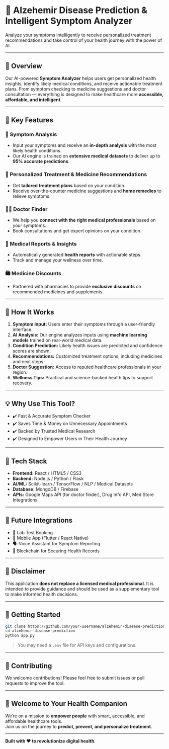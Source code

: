 
# 🧠 Alzehemir Disease Prediction & Intelligent Symptom Analyzer

Analyze your symptoms intelligently to receive personalized treatment recommendations and take control of your health journey with the power of AI.

---

## 🌟 Overview

Our AI-powered **Symptom Analyzer** helps users get personalized health insights, identify likely medical conditions, and receive actionable treatment plans. From symptom checking to medicine suggestions and doctor consultation — everything is designed to make healthcare more **accessible, affordable, and intelligent**.

---

## 🎯 Key Features

### 🤖 Symptom Analysis
- Input your symptoms and receive an **in-depth analysis** with the most likely health conditions.
- Our AI engine is trained on **extensive medical datasets** to deliver up to **95% accurate predictions**.

### 💊 Personalized Treatment & Medicine Recommendations
- Get **tailored treatment plans** based on your condition.
- Receive over-the-counter medicine suggestions and **home remedies** to relieve symptoms.

### 🧑‍⚕️ Doctor Finder
- We help you **connect with the right medical professionals** based on your symptoms.
- Book consultations and get expert opinions on your condition.

### 🧾 Medical Reports & Insights
- Automatically generated **health reports** with actionable steps.
- Track and manage your wellness over time.

### 🛍️ Medicine Discounts
- Partnered with pharmacies to provide **exclusive discounts** on recommended medicines and supplements.

---

## 🧬 How It Works

1. **Symptom Input:** Users enter their symptoms through a user-friendly interface.
2. **AI Analysis:** Our engine analyzes inputs using **machine learning models** trained on real-world medical data.
3. **Condition Prediction:** Likely health issues are predicted and confidence scores are shown.
4. **Recommendations:** Customized treatment options, including medicines and next steps.
5. **Doctor Suggestion:** Access to reputed healthcare professionals in your region.
6. **Wellness Tips:** Practical and science-backed health tips to support recovery.

---

## 💡 Why Use This Tool?

- ✔️ Fast & Accurate Symptom Checker
- ✔️ Saves Time & Money on Unnecessary Appointments
- ✔️ Backed by Trusted Medical Research
- ✔️ Designed to Empower Users in Their Health Journey

---

## 🚀 Tech Stack

- **Frontend:** React / HTML5 / CSS3
- **Backend:** Node.js / Python / Flask
- **AI/ML:** Scikit-learn / TensorFlow / NLP / Medical Datasets
- **Database:** MongoDB / Firebase
- **APIs:** Google Maps API (for doctor finder), Drug Info API, Med Store Integrations

---

## 🧪 Future Integrations

- 🔬 Lab Test Booking
- 📱 Mobile App (Flutter / React Native)
- 🗣️ Voice Assistant for Symptom Reporting
- 🔐 Blockchain for Securing Health Records

---

## 📢 Disclaimer

This application **does not replace a licensed medical professional**. It is intended to provide guidance and should be used as a supplementary tool to make informed health decisions.

---

## 🏁 Getting Started

```bash
git clone https://github.com/your-username/alzehemir-disease-prediction.git
cd alzehemir-disease-prediction
python app.py
```

> You may need a `.env` file for API keys and configurations.

---

## 🤝 Contributing

We welcome contributions! Please feel free to submit issues or pull requests to improve the tool.

---


## 👋 Welcome to Your Health Companion

We’re on a mission to **empower people** with smart, accessible, and affordable healthcare tools.  
Join us on the journey to **predict, prevent, and personalize treatment**.

---

**Built with ❤️ to revolutionize digital health.**
